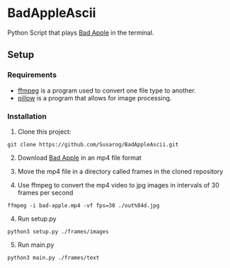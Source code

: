 # BadAppleAscii

Python Script that plays [Bad Apple](https://www.youtube.com/watch?v=FtutLA63Cp8) in the terminal.

## Setup

### Requirements

- [ffmpeg](https://ffmpeg.org/) is a program used to convert one file type to another.
- [pillow](https://pypi.org/project/Pillow/) is a program that allows for image processing.

### Installation

1. Clone this project:

```
git clone https://github.com/Susarog/BadAppleAscii.git
```

2. Download [Bad Apple](https://www.youtube.com/watch?v=FtutLA63Cp8) in an mp4 file format

3. Move the mp4 file in a directory called frames in the cloned repository

4. Use ffmpeg to convert the mp4 video to jpg images in intervals of 30 frames per second

```
ffmpeg -i bad-apple.mp4 -vf fps=30 ./out%04d.jpg
```

4. Run setup.py

```
python3 setup.py ./frames/images
```

5. Run main.py

```
python3 main.py ./frames/text
```
